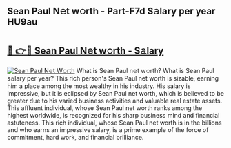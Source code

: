 ## Sean Paul N𝚎t w𝚘rth - Part-F7d S𝚊lary per year HU9au

# <h2><a href="http://gc0t9q.nevu.top/?p=Sean+Paul">🔗 👉🔴 Sean Paul N𝚎t w𝚘rth - S𝚊lary</a></h2>

[![Sean Paul N𝚎t W𝚘rth](https://i.imgur.com/Oavwk0R.jpeg)](http://gc0t9q.nevu.top/?p=Sean+Paul)
What is Sean Paul n𝚎t w𝚘rth? What is Sean Paul s𝚊lary per year?
This rich person's Sean Paul net worth is sizable, earning him a place among the most wealthy in his industry. His salary is impressive, but it is eclipsed by Sean Paul net worth, which is believed to be greater due to his varied business activities and valuable real estate assets. This affluent individual, whose Sean Paul net worth ranks among the highest worldwide, is recognized for his sharp business mind and financial astuteness. This rich individual, whose Sean Paul net worth is in the billions and who earns an impressive salary, is a prime example of the force of commitment, hard work, and financial brilliance.
